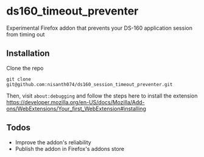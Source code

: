 # ds160_timeout_preventer

Experimental Firefox addon that prevents your DS-160 application session from timing out

## Installation

Clone the repo

```
git clone git@github.com:nisanth074/ds160_session_timeout_preventer.git
```

Then, visit `about:debugging` and follow the steps here to install the extension https://developer.mozilla.org/en-US/docs/Mozilla/Add-ons/WebExtensions/Your_first_WebExtension#installing

## Todos

- Improve the addon's reliability
- Publish the addon in Firefox's addons store
